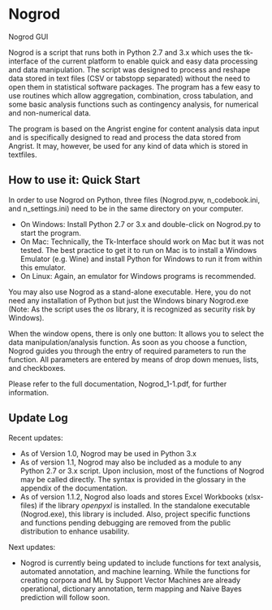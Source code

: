 # Nogrod
Nogrod GUI

Nogrod is a script that runs both in Python 2.7 and 3.x which uses the tk-interface of the current platform to enable quick and easy data processing and data manipulation. The script was designed to process and reshape data stored in text files (CSV or tabstopp separated) without the need to open them in statistical software packages. The program has a few easy to use routines which allow aggregation, combination, cross tabulation, and some basic analysis functions such as contingency analysis, for numerical and non-numerical data.

The program is based on the Angrist engine for content analysis data input and is specifically designed to read and process the data stored from Angrist. It may, however, be used for any kind of data which is stored in textfiles.

## How to use it: Quick Start
In order to use Nogrod on Python, three files (Nogrod.pyw, n_codebook.ini, and n_settings.ini) need to be in the same directory on your computer.
- On Windows: Install Python 2.7 or 3.x and double-click on Nogrod.py to start the program.
- On Mac: Technically, the Tk-Interface should work on Mac but it was not tested. The best practice to get it to run on Mac is to install a Windows Emulator (e.g. Wine) and install Python for Windows to run it from within this emulator.
- On Linux: Again, an emulator for Windows programs is recommended.

You may also use Nogrod as a stand-alone executable. Here, you do not need any installation of Python but just the Windows binary Nogrod.exe (Note: As the script uses the *os* library, it is recognized as security risk by Windows).

When the window opens, there is only one button: It allows you to select the data manipulation/analysis function. As soon as you choose a function, Nogrod guides you through the entry of required parameters to run the function. All parameters are entered by means of drop down menues, lists, and checkboxes.

Please refer to the full documentation, Nogrod_1-1.pdf, for further information.


## Update Log
Recent updates:
- As of Version 1.0, Nogrod may be used in Python 3.x
- As of version 1.1, Nogrod may also be included as a module to any Python 2.7 or 3.x script. Upon inclusion, most of the functions of Nogrod may be called directly. The syntax is provided in the glossary in the appendix of the documentation.
- As of version 1.1.2, Nogrod also loads and stores Excel Workbooks (xlsx-files) if the library *openpyxl* is installed. In the standalone executable (Nogrod.exe), this library is included. Also, project specific functions and functions pending debugging are removed from the public distribution to enhance usability.

Next updates:
- Nogrod is currently being updated to include functions for text analysis, automated annotation, and machine learning. While the functions for creating corpora and ML by Support Vector Machines are already operational, dictionary annotation, term mapping and Naive Bayes prediction will follow soon. 
